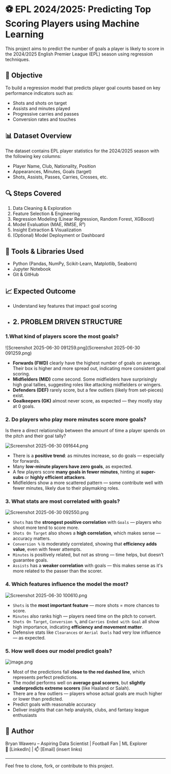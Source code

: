 # ⚽ EPL 2024/2025: Predicting Top Scoring Players using Machine Learning

This project aims to predict the number of goals a player is likely to score in the 2024/2025 English Premier League (EPL) season using regression techniques.

## 📌 Objective

To build a regression model that predicts player goal counts based on key performance indicators such as:
- Shots and shots on target
- Assists and minutes played
- Progressive carries and passes
- Conversion rates and touches

## 📊 Dataset Overview

The dataset contains EPL player statistics for the 2024/2025 season with the following key columns:
- Player Name, Club, Nationality, Position
- Appearances, Minutes, Goals (target)
- Shots, Assists, Passes, Carries, Crosses, etc.

## 🔍 Steps Covered

1. Data Cleaning & Exploration
2. Feature Selection & Engineering
3. Regression Modeling (Linear Regression, Random Forest, XGBoost)
4. Model Evaluation (MAE, RMSE, R²)
5. Insight Extraction & Visualization
6. (Optional) Model Deployment or Dashboard

## 🔧 Tools & Libraries Used

- Python (Pandas, NumPy, Scikit-Learn, Matplotlib, Seaborn)
- Jupyter Notebook
- Git & GitHub

## 📈 Expected Outcome

- Understand key features that impact goal scoring

- ## 2. PROBLEM DRIVEN STRUCTURE

### 1.What kind of players score the most goals?

![Screenshot 2025-06-30 091259.png](Screenshot 2025-06-30 091259.png)

- **Forwards (FWD)** clearly have the highest number of goals on average. Their box is higher and more spread out, indicating more consistent goal scoring.
- **Midfielders (MID)** come second. Some midfielders have surprisingly high goal tallies, suggesting roles like attacking midfielders or wingers.
- **Defenders (DEF)** rarely score, but a few outliers (likely from set-pieces) exist.
- **Goalkeepers (GK)** almost never score, as expected — they mostly stay at 0 goals.

### **2. Do players who play more minutes score more goals?**

Is there a direct relationship between the amount of time a player spends on the pitch and their goal tally?

![Screenshot 2025-06-30 091644.png](attachment:fb8a92e5-809a-41ec-a0e0-e194ae0c0db8:Screenshot_2025-06-30_091644.png)

- There is a **positive trend**: as minutes increase, so do goals — especially for forwards.
- Many **low-minute players have zero goals**, as expected.
- A few players score **many goals in fewer minutes**, hinting at **super-subs** or **highly efficient attackers**.
- Midfielders show a more scattered pattern — some contribute well with fewer minutes, likely due to their playmaking roles.

### **3. What stats are most correlated with goals?**

![Screenshot 2025-06-30 092550.png](attachment:1bb26ccd-cb90-4a08-9eb7-d0fe1f544664:Screenshot_2025-06-30_092550.png)

- `Shots` has the **strongest positive correlation** with `Goals` — players who shoot more tend to score more.
- `Shots On Target` also shows a **high correlation**, which makes sense — accuracy matters.
- `Conversion %` is moderately correlated, showing that **efficiency adds value**, even with fewer attempts.
- `Minutes` is positively related, but not as strong — time helps, but doesn’t guarantee goals.
- `Assists` has a **weaker correlation** with goals — this makes sense as it's more related to the passer than the scorer.

### **4. Which features influence the model the most?**

![Screenshot 2025-06-30 100610.png](attachment:39efb122-ee6d-4c60-8c68-4e1a2a43db19:Screenshot_2025-06-30_100610.png)

- `Shots` is the **most important feature** — more shots = more chances to score.
- `Minutes` also ranks high — players need time on the pitch to convert.
- `Shots On Target`, `Conversion %`, and `Carries Ended with Goal` all show high importance, indicating **efficiency and movement matter**.
- Defensive stats like `Clearances` or `Aerial Duels` had very low influence — as expected.

### **5. How well does our model predict goals?**

![image.png](attachment:2bf4c001-efc7-47d7-a98f-364c4d7e5146:image.png)

- Most of the predictions fall **close to the red dashed line**, which represents perfect predictions.
- The model performs well on **average goal scorers**, but **slightly underpredicts extreme scorers** (like Haaland or Salah).
- There are a few outliers — players whose actual goals are much higher or lower than predicted.
- Predict goals with reasonable accuracy
- Deliver insights that can help analysts, clubs, and fantasy league enthusiasts

## 🙌 Author

Bryan Waweru – Aspiring Data Scientist | Football Fan | ML Explorer  
🔗 [LinkedIn] | 📫 [Email] (insert links)

---

Feel free to clone, fork, or contribute to this project.
